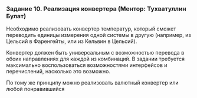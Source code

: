 ### Задание 10. Реализация конвертера (Ментор: Тухватуллин Булат)
Необходимо реализовать конвертер температур, который сможет переводить единицы измерения одной системы в другую (например, из Цельсий в Фаренгейты, или из Кельвин в Цельсий). 

Конвертер должен быть универсальным с возможностью перевода в обоих направлениях для каждой из комбинаций. В задании требуется максимально воспользоваться возможностями интерфейсов и перечислений, насколько это возможно.

По тому же принципу можно реализовать валютный конвертер или любой понравившийся
